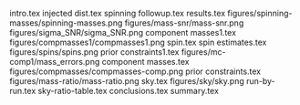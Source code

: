 intro.tex
injected dist.tex
spinning followup.tex
results.tex
figures/spinning-masses/spinning-masses.png
figures/mass-snr/mass-snr.png
figures/sigma_SNR/sigma_SNR.png
component masses1.tex
figures/compmasses1/compmasses1.png
spin.tex
spin estimates.tex
figures/spins/spins.png
prior constraints1.tex
figures/mc-comp1/mass_errors.png
component masses.tex
figures/compmasses/compmasses-comp.png
prior constraints.tex
figures/mass-ratio/mass-ratio.png
sky.tex
figures/sky/sky.png
run-by-run.tex
sky-ratio-table.tex
conclusions.tex
summary.tex

